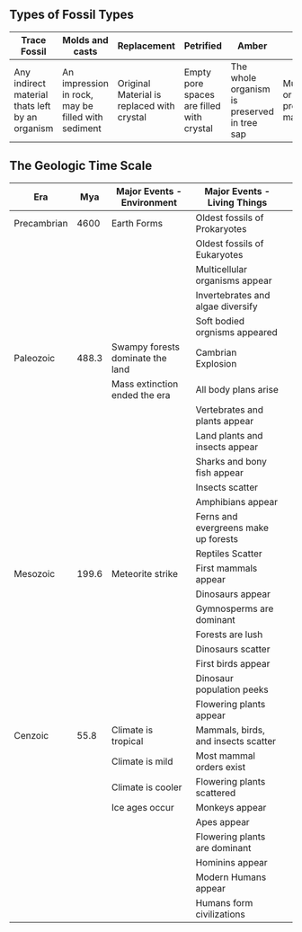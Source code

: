 ## Types of Fossil Types
| Trace Fossil                                    | Molds and casts                                    | Replacement                                | Petrified                                 | Amber                                       | Original Material                                |
| ----------------------------------------------- | -------------------------------------------------- | ------------------------------------------ | ----------------------------------------- | ------------------------------------------- | ------------------------------------------------ |
| Any indirect material thats left by an organism | An impression in rock, may be filled with sediment | Original Material is replaced with crystal | Empty pore spaces are filled with crystal | The whole organism is preserved in tree sap | Mummification or freezing preserves the material |

## The Geologic Time Scale
| Era         | Mya   | Major Events - Environment       | Major Events - Living Things         |     |
| ----------- | ----- | -------------------------------- | ------------------------------------ | --- |
| Precambrian | 4600  | Earth Forms                      | Oldest fossils of Prokaryotes        |     |
|             |       |                                  | Oldest fossils of Eukaryotes         |     |
|             |       |                                  | Multicellular organisms appear       |     |
|             |       |                                  | Invertebrates and algae diversify    |     |
|             |       |                                  | Soft bodied orgnisms appeared        |     |
| Paleozoic   | 488.3 | Swampy forests dominate the land | Cambrian Explosion                   |     |
|             |       | Mass extinction ended the era    | All body plans arise                 |     |
|             |       |                                  | Vertebrates and plants appear        |     |
|             |       |                                  | Land plants and insects appear       |     |
|             |       |                                  | Sharks and bony fish appear          |     |
|             |       |                                  | Insects scatter                      |     |
|             |       |                                  | Amphibians appear                    |     |
|             |       |                                  | Ferns and evergreens make up forests |     |
|             |       |                                  | Reptiles Scatter                     |     |
| Mesozoic    | 199.6 | Meteorite strike                 | First mammals appear                 |     |
|             |       |                                  | Dinosaurs appear                     |     |
|             |       |                                  | Gymnosperms are dominant             |     |
|             |       |                                  | Forests are lush                     |     |
|             |       |                                  | Dinosaurs scatter                    |     |
|             |       |                                  | First birds appear                   |     |
|             |       |                                  | Dinosaur population peeks            |     |
|             |       |                                  | Flowering plants appear              |     |
| Cenzoic     | 55.8  | Climate is tropical              | Mammals, birds, and insects scatter  |     |
|             |       | Climate is mild                  | Most mammal orders exist             |     |
|             |       | Climate is cooler                | Flowering plants scattered           |     |
|             |       | Ice ages occur                   | Monkeys appear                       |     |
|             |       |                                  | Apes appear                          |     |
|             |       |                                  | Flowering plants are dominant        |     |
|             |       |                                  | Hominins appear                      |     |
|             |       |                                  | Modern Humans appear                 |     |
|             |       |                                  | Humans form civilizations            |     |
